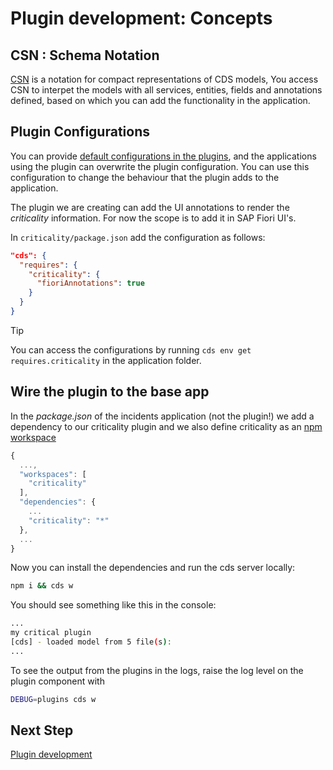 # Plugin development: Concepts

## CSN : Schema Notation

[CSN](https://cap.cloud.sap/docs/cds/csn) is a notation for compact representations of CDS models, You access CSN to interpet the models with all services, entities, fields and annotations defined, based on which you can add the functionality in the application.

## Plugin Configurations

You can provide [default configurations in the plugins](https://cap.cloud.sap/docs/node.js/cds-plugins#auto-configuration), and the applications using the plugin can overwrite the plugin configuration. You can use this configuration to change the behaviour that the plugin adds to the application.

The plugin we are creating can add the UI annotations to render the _criticality_ information. For now the scope is to add it in SAP Fiori UI's.

In `criticality/package.json` add the configuration as follows:

```json
"cds": {
  "requires": {
    "criticality": {
      "fioriAnnotations": true
    }
  }
}
```

> [!TIP]
> You can access the configurations by running `cds env get requires.criticality` in the application folder.

## Wire the plugin to the base app

In the _package.json_ of the incidents application (not the plugin!) we add a dependency to our criticality plugin and we also define criticality as an [npm workspace](https://docs.npmjs.com/cli/v7/using-npm/workspaces)

```js
{
  ...,
  "workspaces": [
    "criticality"
  ],
  "dependencies": {
    ...
    "criticality": "*"
  },
  ...
}
```

Now you can install the dependencies and run the cds server locally:

```sh
npm i && cds w 
```

You should see something like this in the console:

```sh
...
my critical plugin
[cds] - loaded model from 5 file(s):
...
```

To see the output from the plugins in the logs, raise the log level on the plugin component with

```sh
DEBUG=plugins cds w
```

## Next Step

[Plugin development](./3_adding_more_features.md)
